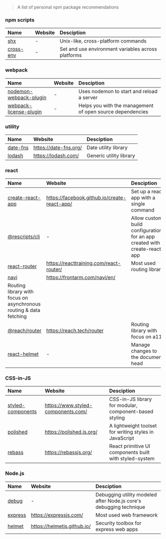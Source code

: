 > A list of personal npm package recommendations

### npm scripts

| Name | Website | Desciption |
| :- | :- | :- |
| [shx](https://github.com/shelljs/shx) | - | Unix-like, cross-platform commands |
| [cross-env](https://github.com/kentcdodds/cross-env) | - | Set and use environment variables across platforms |

### webpack

| Name | Website | Desciption |
| :- | :- | :- |
| [nodemon-webpack-plugin](https://github.com/Izhaki/nodemon-webpack-plugin) | - | Uses nodemon to start and reload a server |
| [webpack-license-plugin](https://github.com/codepunkt/webpack-license-plugin) | - | Helps you with the management of open source dependencies |

### utility

| Name | Website | Desciption |
| :- | :- | :- |
| [date-fns](https://github.com/date-fns/date-fns) | https://date-fns.org/ | Date utility library |
| [lodash](https://github.com/lodash/lodash) | https://lodash.com/ | Generic utility library |

### react


| Name | Website | Desciption |
| :- | :- | :- |
| [create-react-app](https://github.com/facebook/create-react-app) | https://facebook.github.io/create-react-app/ | Set up a react app with a single command |
| [@rescripts/cli](https://github.com/harrysolovay/rescripts) | - | Allow custom build configurations for an app created with create-react-app |
| [react-router](https://github.com/ReactTraining/react-router) | https://reacttraining.com/react-router/ | Most used routing library |
| [navi](https://github.com/frontarm/navi) | https://frontarm.com/navi/en/ 
 Routing library with focus on asynchronous routing & data fetching |
| [@reach/router](https://github.com/reach/router) | https://reach.tech/router | Routing library with focus on a11y |
| [react-helmet](https://github.com/nfl/react-helmet) | - | Manage changes to the document head |

### CSS-in-JS

| Name | Website | Desciption |
| :- | :- | :- |
| [styled-components](https://github.com/styled-components/styled-components) | https://www.styled-components.com/ | CSS-in-JS library for modular, component-based styling |
| [polished](https://github.com/styled-components/polished) | https://polished.js.org/ | A lightweight toolset for writing styles in JavaScript |
| [rebass](https://github.com/rebassjs/rebass) | https://rebassjs.org/ | React primitive UI components built with styled-system |

### Node.js

| Name | Website | Desciption |
| :- | :- | :- |
| [debug](https://github.com/visionmedia/debug) | - | Debugging utility modeled after Node.js core's debugging technique |
| [express](https://github.com/expressjs/express) | https://expressjs.com/ |  Most used web framework |
| [helmet](https://github.com/helmetjs/helmet) | https://helmetjs.github.io/ | Security toolbox for express web apps |
